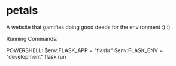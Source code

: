# petals
A website that gamifies doing good deeds for the environment
:) :)

Running Commands: 

POWERSHELL: 
$env:FLASK_APP = "flaskr"
$env:FLASK_ENV = "development"
flask run 
